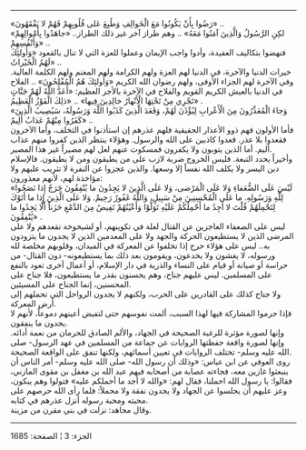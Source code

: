 ------------------------------------------------------------------------

«رَضُوا بِأَنْ يَكُونُوا مَعَ الْخَوالِفِ وَطُبِعَ عَلى قُلُوبِهِمْ فَهُمْ لا يَفْقَهُونَ» ..  
«لكِنِ الرَّسُولُ وَالَّذِينَ آمَنُوا مَعَهُ» .. وهم طراز آخر غير ذلك الطراز.. «جاهَدُوا
بِأَمْوالِهِمْ وَأَنْفُسِهِمْ» ..  
فنهضوا بتكاليف العقيدة، وأدوا واجب الإيمان وعملوا للعزة التي لا تنال
بالقعود «وَأُولئِكَ لَهُمُ الْخَيْراتُ» ..  
خيرات الدنيا والآخرة، في الدنيا لهم العزة ولهم الكرامة ولهم المغنم ولهم
الكلمة العالية. وفي الآخرة لهم الجزاء الأوفى، ولهم رضوان الله الكريم
«وَأُولئِكَ هُمُ الْمُفْلِحُونَ» .. الفلاح في الدنيا بالعيش الكريم القويم والفلاح في
الآخرة بالأجر العظيم: «أَعَدَّ اللَّهُ لَهُمْ جَنَّاتٍ تَجْرِي مِنْ تَحْتِهَا الْأَنْهارُ خالِدِينَ
فِيها» .. «ذلِكَ الْفَوْزُ الْعَظِيمُ» .  
«وَجاءَ الْمُعَذِّرُونَ مِنَ الْأَعْرابِ لِيُؤْذَنَ لَهُمْ، وَقَعَدَ الَّذِينَ كَذَبُوا اللَّهَ وَرَسُولَهُ، سَيُصِيبُ
الَّذِينَ كَفَرُوا مِنْهُمْ عَذابٌ أَلِيمٌ» ..  
فأما الأولون فهم ذوو الأعذار الحقيقية فلهم عذرهم إن استأذنوا في التخلف،
وأما الآخرون فقعدوا بلا عذر. قعدوا كاذبين على الله والرسول. وهؤلاء ينتظر
الذين كفروا منهم عذاب أليم. أما الذين يتوبون ولا يكفرون فمسكوت عنهم لعل
لهم مصيراً غير هذا المصير.  
وأخيراً يحدد التبعة. فليس الخروج ضربة لازب على من يطيقون ومن لا يطيقون.
فالإسلام دين اليسر ولا يكلف الله نفساً إلا وسعها. والذين عجزوا عن النفرة
لا تثريب عليهم ولا مؤاخذة لهم، لأنهم معذورون:  
«لَيْسَ عَلَى الضُّعَفاءِ وَلا عَلَى الْمَرْضى، وَلا عَلَى الَّذِينَ لا يَجِدُونَ ما يُنْفِقُونَ حَرَجٌ
إِذا نَصَحُوا لِلَّهِ وَرَسُولِهِ. ما عَلَى الْمُحْسِنِينَ مِنْ سَبِيلٍ، وَاللَّهُ غَفُورٌ رَحِيمٌ. وَلا عَلَى
الَّذِينَ إِذا ما أَتَوْكَ لِتَحْمِلَهُمْ قُلْتَ لا أَجِدُ ما أَحْمِلُكُمْ عَلَيْهِ تَوَلَّوْا وَأَعْيُنُهُمْ تَفِيضُ
مِنَ الدَّمْعِ حَزَناً أَلَّا يَجِدُوا ما يُنْفِقُونَ» .  
ليس على الضعفاء العاجزين عن القتال لعلة في تكوينهم، أو لشيخوخة تقعدهم
ولا على المرضى الذين لا يستطيعون الحركة والجهد ولا على المعدمين الذين لا
يجدون ما يتزودون به.. ليس على هؤلاء حرج إذا تخلفوا عن المعركة في
الميدان، وقلوبهم مخلصة لله ورسوله، لا يغشون ولا يخدعون، ويقومون بعد ذلك
بما يستطيعونه- دون القتال- من حراسة أو صيانة أو قيام على النساء والذرية
في دار الإسلام، أو أعمال أخرى تعود بالنفع على المسلمين. ليس عليهم جناح،
وهم يحسنون بقدر ما يستطيعون، فلا جناح على المحسنين، إنما الجناح على
المسيئين.  
ولا جناح كذلك على القادرين على الحرب، ولكنهم لا يجدون الرواحل التي
تحملهم إلى أرض المعركة.  
فإذا حرموا المشاركة فيها لهذا السبب، ألمت نفوسهم حتى لتفيض أعينهم دموعاً،
لأنهم لا يجدون ما ينفقون.  
وإنها لصورة مؤثرة للرغبة الصحيحة في الجهاد، والألم الصادق للحرمان من
نعمة أدائه. وإنها لصورة واقعة حفظتها الروايات عن جماعة من المسلمين في
عهد الرسول- صلى الله عليه وسلم- تختلف الروايات في تعيين أسمائهم، ولكنها
تنفق على الواقعة الصحيحة.  
روى العوفي عن ابن عباس: «وذلك أن رسول الله- صلى الله عليه وسلم- أمر
الناس أن ينبعثوا غازين معه، فجاءته عصابة من أصحابه فيهم عبد الله بن مغفل
بن مقوى المازني، فقالوا: يا رسول الله احملنا، فقال لهم: «والله لا أجد ما
أحملكم عليه» فتولوا وهم يبكون، وعز عليهم أن يجلسوا عن الجهاد ولا يجدون
نفقة ولا محملاً: فلما رأى الله حرصهم على محبته ومحبة رسوله أنزل عذرهم في
كتابه.  
وقال مجاهد: نزلت في بني مقرن من مزينة.

------------------------------------------------------------------------

الجزء: 3 ¦ الصفحة: 1685
